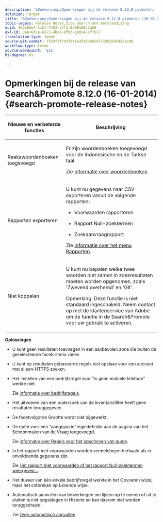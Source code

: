 ```yaml
---
description: '&Zoeken;amp;Opmerkingen bij de release 8.12.0 promoten.'
solution: Target
title: '&Zoeken;amp;Opmerkingen bij de release 8.12.0 promoten (16-01-2014)'
topic-legacy: Release Notes,Site search and merchandising
uuid: 4db10eb4-11bf-4483-a7f2-87981d9c7a50
exl-id: 8ea76d7e-6675-4ba3-8f93-1895476f7017
translation-type: tm+mt
source-git-commit: 7559f5f7437d46e3510d4659772308666425ec96
workflow-type: tm+mt
source-wordcount: '251'
ht-degree: 0%

---
```


# Opmerkingen bij de release van Search&amp;Promote 8.12.0 (16-01-2014){#search-promote-release-notes}

<table> 
 <thead> 
  <tr> 
   <th colname="col1" class="entry"> <p>Nieuwe en verbeterde functies </p> </th> 
   <th colname="col2" class="entry"> <p>Beschrijving </p> </th> 
  </tr> 
 </thead>
 <tbody> 
  <tr> 
   <td colname="col1"> <p>Reekswoordenboeken toegevoegd </p> </td> 
   <td colname="col2"> <p> </p> <p> Er zijn woordenboeken toegevoegd voor de Indonesische en de Turkse taal. </p> <p>Zie <a href="../c-about-linguistics-menu/c-about-dictionaries.md#concept_B8028B71EC8144669614C64578EDB034" format="dita" scope="local"> Informatie over woordenboeken</a>. </p> </td> 
  </tr> 
  <tr> 
   <td colname="col1"> <p>Rapporten exporteren </p> </td> 
   <td colname="col2"> <p> 
     <!--3683368-->U kunt nu gegevens naar CSV exporteren vanuit de volgende rapporten: 
     <ul id="ul_93B619DBB3444F64BD6D7F9E969AB1E1"> 
      <li id="li_96DDE1A196834845A0FA319903C5934B"> <p>Voorwaarden rapporteren </p> </li> 
      <li id="li_4F1A19DE98C84F8CAD963EEA2B38ED7A"> <p>Rapport Null-zoektermen </p> </li> 
      <li id="li_A7716C62C4D44CD69D411C3FEE246D96"> <p>Zoekaanvraagrapport </p> </li> 
     </ul> </p> <p>Zie <a href="../c-about-reports-menu/c-about-reports-menu.md#concept_5F901459C7AB461BAB30B305957EB00C" format="dita" scope="local"> Informatie over het menu Rapporten</a>. </p> </td> 
  </tr> 
  <tr> 
   <td colname="col1"> <p>Niet koppelen </p> </td> 
   <td colname="col2"> <p>U kunt nu bepalen welke twee woorden niet samen in zoekresultaten moeten worden opgenomen, zoals 'Zwevend overhemd' en 'Git'. </p> <p> <p>Opmerking:  Deze functie is niet standaard ingeschakeld. Neem contact op met de klantenservice van Adobe om de functie in de Search&amp;Promote voor uw gebruik te activeren. </p> </p> </td> 
  </tr> 
 </tbody> 
</table>

**Oplossingen**

* U kunt geen resultaten toevoegen in een aanbevolen zone die buiten de geselecteerde facetcriteria vielen.
* U kunt op resultaten gebaseerde regels niet opslaan voor een account met alleen-HTTPS zoeken.
* Het instellen van een bedrijfsregel voor &quot;is geen mobiele telefoon&quot; werkte niet.

   Zie [Informatie over bedrijfsregels](../c-about-rules-menu/c-about-business-rules.md#concept_2A93D76216754D3D8412CDEA00BD26BD).

* Het uitvoeren van een onderzoek van de inventarisfilter heeft geen resultaten teruggegeven.
* De facetvolgorde Grootte wordt niet bijgewerkt.
* De optie voor een &quot;aangepaste&quot;regeldefinitie aan de pagina van het Schoonmaken van de Vraag toegevoegd.

   Zie [Informatie over Regels voor het opschonen van query](../c-about-rules-menu/c-about-query-cleaning-rules.md#concept_17F3CDDC3C8A4128AF092A82B777B86C).

* In het rapport met voorwaarden worden vermeldingen herhaald als er onvoldoende gegevens zijn.

   Zie [Het rapport met voorwaarden of het rapport Null-zoektermen weergeven...](../c-about-reports-menu/c-about-reports-menu.md#task_53B7ED1582DD4B0E8376546A7AFC789A).

* Het duwen van één enkele bedrijfsregel werkte in het Opvoeren wijze, maar het ontbreken op Levende wijze.
* Automatisch aanvullen van bewerkingen om lijsten op te nemen of uit te sluiten is niet opgeslagen in Historie en kan daarom niet worden teruggedraaid.

   Zie [Over automatisch aanvullen](../c-about-auto-complete.md#concept_093A9CD754864BA79B456FE4BEB64578).
